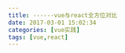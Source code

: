 ```yaml
---
title: ------vue与react全方位对比
date: 2017-03-01 15:02:34
categories: [vue实践]
tags: [vue,react]
---
```


## 